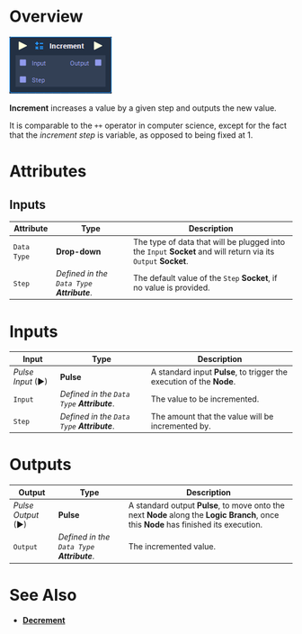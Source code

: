 # Overview

![The Increment Node.](../../.gitbook/assets/node-increment.png)

**Increment** increases a value by a given step and outputs the new value.

 It is comparable to the `++` operator in computer science, except for the fact that the *increment step* is variable, as opposed to being fixed at 1.

# Attributes

## Inputs

|Attribute|Type|Description|
|---|---|---|
|`Data Type`|**Drop-down**|The type of data that will be plugged into the `Input` **Socket** and will return via its `Output` **Socket**.|
|`Step`|*Defined in the `Data Type` **Attribute***.|The default value of the `Step` **Socket**, if no value is provided.|

# Inputs

|Input|Type|Description|
|---|---|---|
|*Pulse Input* (►)|**Pulse**|A standard input **Pulse**, to trigger the execution of the **Node**.|
|`Input`|*Defined in the `Data Type` **Attribute***.|The value to be incremented.|
|`Step`|*Defined in the `Data Type` **Attribute***.|The amount that the value will be incremented by.|

# Outputs

|Output|Type|Description|
|---|---|---|
|*Pulse Output* (►)|**Pulse**|A standard output **Pulse**, to move onto the next **Node** along the **Logic Branch**, once this **Node** has finished its execution.|
|`Output`|*Defined in the `Data Type` **Attribute***.|The incremented value.|

# See Also

* [**Decrement**](decrement.md)